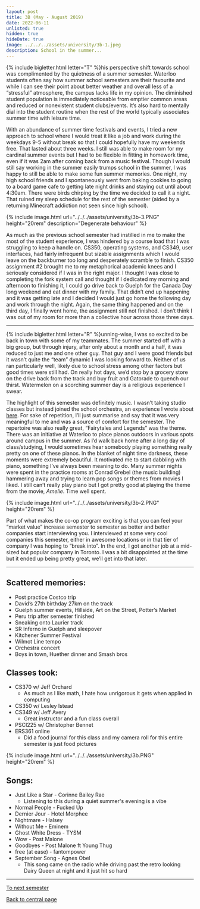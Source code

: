```yaml
---
layout: post
title: 3B (May - August 2019)
date: 2022-06-11
unlisted: true
hidden: true
hideDate: true
image: ../../../assets/university/3b-1.jpeg
description: School in the summer...
---
```

{% include bigletter.html letter="T" %}his perspective shift towards school was complimented by the quietness of a summer semester. Waterloo students often say how summer school semesters are their favourite and while I can see their point about better weather and overall less of a “stressful” atmosphere, the campus lacks life in my opinion. The diminished student population is immediately noticeable from emptier common areas and reduced or nonexistent student clubs/events. It’s also hard to mentally dial into the student routine when the rest of the world typically associates summer time with leisure time.

With an abundance of summer time festivals and events, I tried a new approach to school where I would treat it like a job and work during the weekdays 9-5 without break so that I could hopefully have my weekends free. That lasted about three weeks. I still was able to make room for my cardinal summer events but I had to be flexible in fitting in homework time, even if it was 2am after coming back from a music festival. Though I would still say working in the summer easily trumps school in the summer, I was happy to still be able to make some fun summer memories. One night, my high school friends and I spontaneously went from baking cookies to going to a board game cafe to getting late night drinks and staying out until about 4:30am. There were birds chirping by the time we decided to call it a night. That ruined my sleep schedule for the rest of the semester (aided by a returning Minecraft addiction not seen since high school).

{% include image.html url="../../../assets/university/3b-3.PNG" height="20rem" description="Degenerate behaviour" %}

As much as the previous school semester had instilled in me to make the most of the student experience, I was hindered by a course load that I was struggling to keep a handle on. CS350, operating systems, and CS349, user interfaces, had fairly infrequent but sizable assignments which I would leave on the backburner too long and desperately scramble to finish. CS350 assignment #2 brought me to my metaphorical academic knees and I seriously considered if I was in the right major. I thought I was close to completing the fork system call and thought if I dedicated my morning and afternoon to finishing it, I could go drive back to Guelph for the Canada Day long weekend and eat dinner with my family. That didn’t end up happening and it was getting late and I decided I would just go home the following day and work through the night. Again, the same thing happened and on the third day, I finally went home, the assignment still not finished. I don’t think I was out of my room for more than a collective hour across those three days.

---

{% include bigletter.html letter="R" %}unning-wise, I was so excited to be back in town with some of my teammates. The summer started off with a big group, but through injury, after only about a month and a half, it was reduced to just me and one other guy. That guy and I were good friends but it wasn’t quite the “team” dynamic I was looking forward to. Neither of us ran particularly well, likely due to school stress among other factors but good times were still had. On really hot days, we’d stop by a grocery store on the drive back from the track and buy fruit and Gatorade to quench our thirst. Watermelon on a scorching summer day is a religious experience I swear.

The highlight of this semester was definitely music. I wasn’t taking studio classes but instead joined the school orchestra, an experience I wrote about [here](https://nick-xie.github.io/blog/2019/05/30/return-to-orchestra.html). For sake of repetition, I’ll just summarise and say that it was very meaningful to me and was a source of comfort for the semester. The repertoire was also really great, “Fairytales and Legends” was the theme. There was an initiative at Waterloo to place pianos outdoors in various spots around campus in the summer. As I’d walk back home after a long day of class/studying, I would sometimes hear somebody playing something really pretty on one of these pianos. In the blanket of night time darkness, these moments were extremely beautiful. It motivated me to start dabbling with piano, something I’ve always been meaning to do. Many summer nights were spent in the practice rooms at Conrad Grebel (the music building) hammering away and trying to learn pop songs or themes from movies I liked. I still can’t really play piano but I got pretty good at playing the theme from the movie, *Amelie*. Time well spent.

{% include image.html url="../../../assets/university/3b-2.PNG" height="20rem" %}

Part of what makes the co-op program exciting is that you can feel your “market value” increase semester to semester as better and better companies start interviewing you. I interviewed at some very cool companies this semester, either in awesome locations or in that tier of company I was hoping to “break into”. In the end, I got another job at a mid-sized but popular company in Toronto. I was a bit disappointed at the time but it ended up being pretty great, we’ll get into that later.

---

## Scattered memories:
* Post practice Costco trip
* David’s 27th birthday 27km on the track
* Guelph summer events, Hillside, Art on the Street, Potter’s Market
* Peru trip after semester finished
* Sneaking onto Laurier track
* SR Inferno in Guelph and sleepover
* Kitchener Summer Festival
* Wilmot Line tempo
* Orchestra concert
* Boys in town, Huether dinner and Smash bros

## Classes took:
* CS370 w/ Jeff Orchard
    * As much as I like math, I hate how unrigorous it gets when applied in computing
* CS350 w/ Lesley Istead
* CS349 w/ Jeff Avery
    * Great instructor and a fun class overall
* PSCI225 w/ Christopher Bennet
* ERS361 online
    * Did a food journal for this class and my camera roll for this entire semester is just food pictures

{% include image.html url="../../../assets/university/3b.PNG" height="20rem" %}

## Songs:
* Just Like a Star - Corinne Bailey Rae
    * Listening to this during a quiet summer's evening is a vibe
* Normal People - Fucked Up
* Dernier Jour - Hotel Morphee
* Nightmare - Halsey
* Without Me - Eminem
* Ghost White Dress - TYSM
* Wow - Post Malone
* Goodbyes - Post Malone ft Young Thug
* free (at ease) - fantompower
* September Song - Agnes Obel
    * This song came on the radio while driving past the retro looking Dairy Queen at night and it just hit so hard

---

[To next semester](https://nick-xie.github.io/blog/2022/06/11/coop4.html)

[Back to central page](https://nick-xie.github.io/blog/2022/06/11/this-was-university.html)

